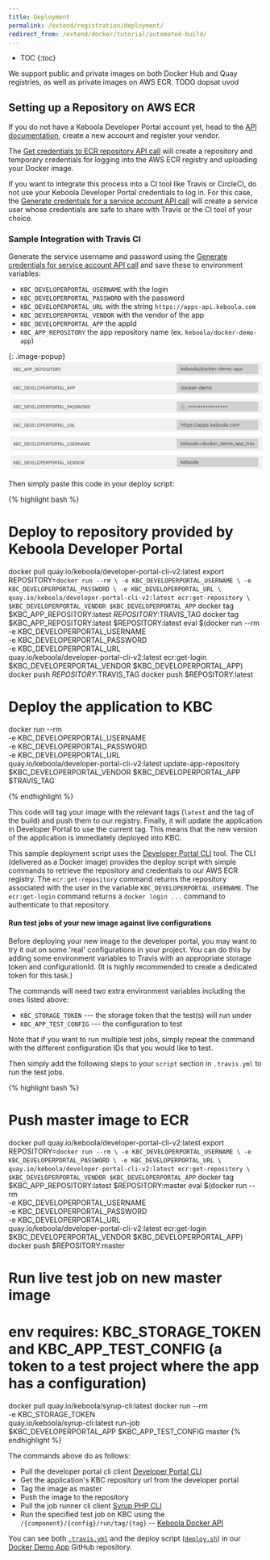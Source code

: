 ```yaml
---
title: Deployment
permalink: /extend/registration/deployment/
redirect_from: /extend/docker/tutorial/automated-build/
---
```


* TOC
{:toc}

We support public and private images on both Docker Hub and Quay registries, as well as private images on AWS ECR.
TODO dopsat uvod
## Setting up a Repository on AWS ECR

If you do not have a Keboola Developer Portal account yet, head to the [API documentation](http://docs.kebooladeveloperportal.apiary.io/#),
create a new account and register your vendor.

The [Get credentials to ECR repository API call](http://docs.kebooladeveloperportal.apiary.io/#reference/0/apps/get-credentials-to-ecr-repository)
will create a repository and temporary credentials for logging into the AWS ECR registry and uploading
your Docker image.

If you want to integrate this process into a CI tool like Travis or CircleCI, do not use your Keboola Developer
Portal credentials to log in.
For this case, the [Generate credentials for a service account API call](http://docs.kebooladeveloperportal.apiary.io/#reference/0/vendors/generate-credentials-for-service-account)
will create a service user whose credentials are safe to share with Travis or the CI tool of your choice.

### Sample Integration with Travis CI
Generate the service username and password using the [Generate credentials for service account API call](http://docs.kebooladeveloperportal.apiary.io/#reference/0/vendors/generate-credentials-for-service-account)
and save these to environment variables:

 - `KBC_DEVELOPERPORTAL_USERNAME` with the login
 - `KBC_DEVELOPERPORTAL_PASSWORD` with the password
 - `KBC_DEVELOPERPORTAL_URL` with the string `https://apps-api.keboola.com`
 - `KBC_DEVELOPERPORTAL_VENDOR` with the vendor of the app
 - `KBC_DEVELOPERPORTAL_APP` the appId
 - `KBC_APP_REPOSITORY` the app repository name (ex. `keboola/docker-demo-app`)

{: .image-popup}
![Environment variables in Travis CI](/extend/docker/tutorial/travis-envs.png)

Then simply paste this code in your deploy script:

{% highlight bash %}
# Deploy to repository provided by Keboola Developer Portal
docker pull quay.io/keboola/developer-portal-cli-v2:latest
export REPOSITORY=`docker run --rm \
  -e KBC_DEVELOPERPORTAL_USERNAME \
  -e KBC_DEVELOPERPORTAL_PASSWORD \
  -e KBC_DEVELOPERPORTAL_URL \
  quay.io/keboola/developer-portal-cli-v2:latest ecr:get-repository \
  $KBC_DEVELOPERPORTAL_VENDOR $KBC_DEVELOPERPORTAL_APP`
docker tag $KBC_APP_REPOSITORY:latest $REPOSITORY:$TRAVIS_TAG
docker tag $KBC_APP_REPOSITORY:latest $REPOSITORY:latest
eval $(docker run --rm \
  -e KBC_DEVELOPERPORTAL_USERNAME \
  -e KBC_DEVELOPERPORTAL_PASSWORD \
  -e KBC_DEVELOPERPORTAL_URL \
  quay.io/keboola/developer-portal-cli-v2:latest ecr:get-login \
  $KBC_DEVELOPERPORTAL_VENDOR $KBC_DEVELOPERPORTAL_APP)
docker push $REPOSITORY:$TRAVIS_TAG
docker push $REPOSITORY:latest

# Deploy the application to KBC
docker run --rm \
  -e KBC_DEVELOPERPORTAL_USERNAME \
  -e KBC_DEVELOPERPORTAL_PASSWORD \
  -e KBC_DEVELOPERPORTAL_URL \
  quay.io/keboola/developer-portal-cli-v2:latest update-app-repository \
  $KBC_DEVELOPERPORTAL_VENDOR $KBC_DEVELOPERPORTAL_APP $TRAVIS_TAG

{% endhighlight %}

This code will tag your image with the relevant tags (`latest` and the tag of the build) and push them to
our registry.
Finally, it will update the application in Developer Portal to use the current tag. This means that the new version
of the application is immediately deployed into KBC.

This sample deployment script uses the [Developer Portal CLI](https://github.com/keboola/developer-portal-cli-v2)
tool. The CLI (delivered as a Docker image) provides the deploy script with simple commands to retrieve the
repository and credentials to our AWS ECR registry. The `ecr:get-repository` command returns the repository
associated with the user in the variable `KBC_DEVELOPERPORTAL_USERNAME`. The `ecr:get-login` command returns a
`docker login ...` command to authenticate to that repository.

#### Run test jobs of your new image against live configurations

Before deploying your new image to the developer portal, you may want to try it out on some 'real' configurations
in your project. You can do this by adding some environment variables to Travis with an appropriate storage token
and configurationId. (It is highly recommended to create a dedicated token for this task.)

The commands will need two extra environment variables including the ones listed above:

- `KBC_STORAGE_TOKEN` --- the storage token that the test(s) will run under
- `KBC_APP_TEST_CONFIG` --- the configuration to test

Note that if you want to run multiple test jobs, simply repeat the command with the different configuration IDs
that you would like to test.

Then simply add the following steps to your `script` section in `.travis.yml` to run the test jobs.

{% highlight bash %}
# Push master image to ECR
docker pull quay.io/keboola/developer-portal-cli-v2:latest
export REPOSITORY=`docker run --rm \
  -e KBC_DEVELOPERPORTAL_USERNAME \
  -e KBC_DEVELOPERPORTAL_PASSWORD \
  -e KBC_DEVELOPERPORTAL_URL \
  quay.io/keboola/developer-portal-cli-v2:latest ecr:get-repository \
  $KBC_DEVELOPERPORTAL_VENDOR $KBC_DEVELOPERPORTAL_APP`
docker tag $KBC_APP_REPOSITORY:latest $REPOSITORY:master
eval $(docker run --rm \
  -e KBC_DEVELOPERPORTAL_USERNAME \
  -e KBC_DEVELOPERPORTAL_PASSWORD \
  -e KBC_DEVELOPERPORTAL_URL \
  quay.io/keboola/developer-portal-cli-v2:latest ecr:get-login \
  $KBC_DEVELOPERPORTAL_VENDOR $KBC_DEVELOPERPORTAL_APP)
docker push $REPOSITORY:master

# Run live test job on new master image
# env requires: KBC_STORAGE_TOKEN and KBC_APP_TEST_CONFIG (a token to a test project where the app has a configuration)
docker pull quay.io/keboola/syrup-cli:latest
docker run --rm \
  -e KBC_STORAGE_TOKEN \
  quay.io/keboola/syrup-cli:latest run-job \
  $KBC_DEVELOPERPORTAL_APP $KBC_APP_TEST_CONFIG master
{% endhighlight %}

The commands above do as follows:

* Pull the developer portal cli client [Developer Portal CLI](https://github.com/keboola/developer-portal-cli-v2)
* Get the application's KBC repository url from the developer portal
* Tag the image as master
* Push the image to the repository
* Pull the job runner cli client [Syrup PHP CLI](https://github.com/keboola/syrup-php-cli)
* Run the specified test job on KBC using the `/{component}/{config}/run/tag/{tag}` -- [Keboola Docker API](http://docs.kebooladocker.apiary.io/#reference/run/create-a-job-with-image/run-job)

You can see both [`.travis.yml`](https://github.com/keboola/docker-demo-app/blob/master/.travis.yml) and
the deploy script ([`deploy.sh`](https://github.com/keboola/docker-demo-app/blob/master/deploy.sh))
in our [Docker Demo App](https://github.com/keboola/docker-demo-app) GitHub repository.

